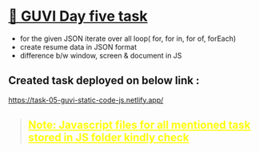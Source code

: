 # [🔗 GUVI Day five task](https://task-05-guvi-static-code-js.netlify.app/)

- for the given JSON iterate over all loop( for, for in, for of, forEach)
- create resume data in JSON format
- difference b/w window, screen & document in JS

## Created task deployed on below link :

<a href="https://task-05-guvi-static-code-js.netlify.app/" target="_blank">https://task-05-guvi-static-code-js.netlify.app/</a>

> <h2 style="color:yellow;text-decoration:underline;">Note: Javascript files for all mentioned task stored in JS folder kindly check</h2>
